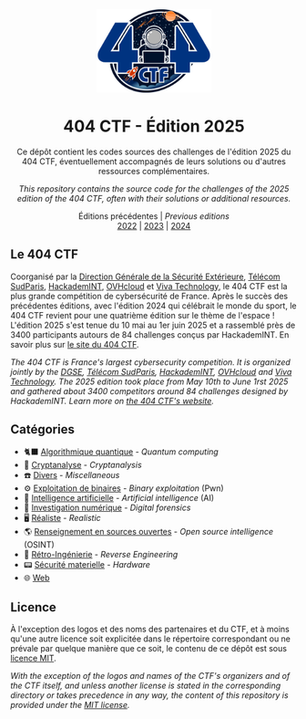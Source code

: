 <div align="center">
  <img src="assets/logo.png" style="width: 40%">
  <h1 style=>404 CTF - Édition 2025</h1>
  <p>
    Ce dépôt contient les codes sources des challenges de l'édition 2025 du 404 CTF, éventuellement accompagnés de leurs solutions ou d'autres ressources complémentaires.
  </p>
  <p><i>
    This repository contains the source code for the challenges of the 2025 edition of the 404 CTF, often with their solutions or additional resources.
  </i></p>
  <p>
    Éditions précédentes | <i>Previous editions</i>
    <br>
    <a href="https://github.com/HackademINT/404CTF-2022">2022</a> | <a href="https://github.com/HackademINT/404CTF-2023">2023</a> | <a href="https://github.com/HackademINT/404CTF-2024">2024</a>
  </p>
</div>

## Le 404 CTF

Coorganisé par la [Direction Générale de la Sécurité Extérieure](https://www.dgse.gouv.fr), [Télécom SudParis](https://www.telecom-sudparis.eu), [HackademINT](https://www.hackademint.org), [OVHcloud](https://www.ovhcloud.com) et [Viva Technology](https://vivatechnology.com), le 404 CTF est la plus grande compétition de cybersécurité de France. Après le succès des précédentes éditions, avec l'édition 2024 qui célébrait le monde du sport, le 404 CTF revient pour une quatrième édition sur le thème de l'espace ! L'édition 2025 s'est tenue du 10 mai au 1er juin 2025 et a rassemblé près de 3400 participants autours de 84 challenges conçus par HackademINT. En savoir plus sur [le site du 404 CTF](https://www.404ctf.fr).

*The 404 CTF is France's largest cybersecurity competition. It is organized jointly by the [DGSE](https://www.dgse.gouv.fr), [Télécom SudParis](https://www.telecom-sudparis.eu), [HackademINT](https://www.hackademint.org), [OVHcloud](https://www.ovhcloud.com) and [Viva Technology](https://vivatechnology.com). The 2025 edition took place from May 10th to June 1rst 2025 and gathered about 3400 competitors around 84 challenges designed by HackademINT. Learn more on [the 404 CTF's website](https://www.404ctf.fr).*

## Catégories

- 🐈‍⬛ [Algorithmique quantique](AlgorithmiqueQuantique) - *Quantum computing*
- 🔐 [Cryptanalyse](Cryptanalyse) - *Cryptanalysis*
- ☎️ [Divers](Divers) - *Miscellaneous*
- ⚙️ [Exploitation de binaires](ExploitationDeBinaires) - *Binary exploitation* (Pwn)
- 🧠 [Intelligence artificielle](IntelligenceArtificielle) - *Artificial intelligence* (AI)
- 🔎 [Investigation numérique](InvestigationNumerique) - *Digital forensics*
- 🖥  [Réaliste](Realiste) - *Realistic*
- 🌎 [Renseignement en sources ouvertes](RenseignementEnSourcesOuvertes) - *Open source intelligence* (OSINT)
- 🔧 [Rétro-Ingénierie](RetroIngenierie) - *Reverse Engineering*
- 📟 [Sécurité materielle](SecuriteMaterielle) - *Hardware*
- 🌐 [Web](Web)

## Licence

À l'exception des logos et des noms des partenaires et du CTF, et à moins qu'une autre licence soit explicitée dans le répertoire correspondant ou ne prévale par quelque manière que ce soit, le contenu de ce dépôt est sous [licence MIT](LICENSE).

*With the exception of the logos and names of the CTF's organizers and of the CTF itself, and unless another license is stated in the corresponding directory or takes precedence in any way, the content of this repository is provided under the [MIT license](LICENSE).*
